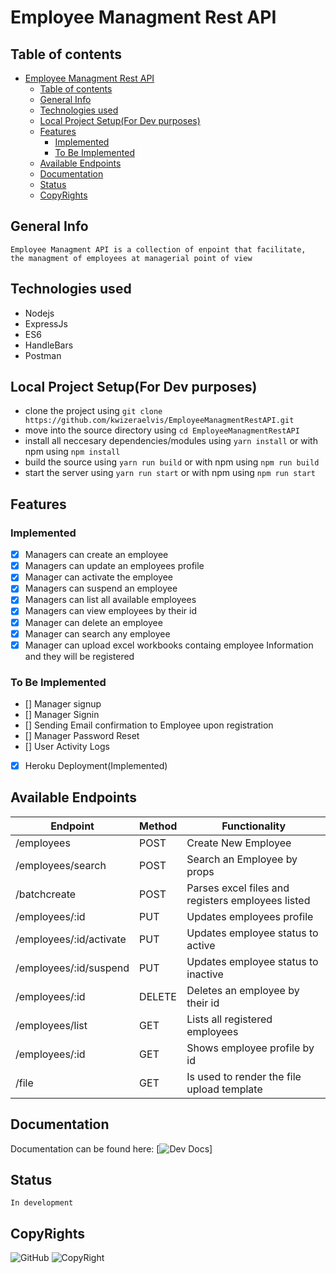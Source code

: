 # Employee Managment Rest API

## Table of contents

- [Employee Managment Rest API](#employee-managment-rest-api)
  - [Table of contents](#table-of-contents)
  - [General Info](#general-info)
  - [Technologies used](#technologies-used)
  - [Local Project Setup(For Dev purposes)](#local-project-setupfor-dev-purposes)
  - [Features](#features)
    - [Implemented](#implemented)
    - [To Be Implemented](#to-be-implemented)
  - [Available Endpoints](#available-endpoints)
  - [Documentation](#documentation)
  - [Status](#status)
  - [CopyRights](#copyrights)

## General Info

```gherkin
Employee Managment API is a collection of enpoint that facilitate,
the managment of employees at managerial point of view
```

## Technologies used

- Nodejs
- ExpressJs
- ES6
- HandleBars
- Postman

## Local Project Setup(For Dev purposes)

- clone the project using `git clone https://github.com/kwizeraelvis/EmployeeManagmentRestAPI.git`
- move into the source directory using `cd EmployeeManagmentRestAPI`
- install all neccesary dependencies/modules using `yarn install` or with npm using `npm install`
- build the source using `yarn run build` or with npm using `npm run build`
- start the server using `yarn run start` or with npm using `npm run start`

## Features

### Implemented

- [x] Managers can create an employee
- [x] Managers can update an employees profile
- [x] Manager can activate the employee
- [x] Managers can suspend an employee
- [x] Managers can list all available employees
- [x] Managers can view employees by their id
- [x] Manager can delete an employee
- [x] Manager can search any employee
- [x] Manager can upload excel workbooks containg employee Information and they will be registered

### To Be Implemented

- [] Manager signup
- [] Manager Signin
- [] Sending Email confirmation to Employee upon registration
- [] Manager Password Reset
- [] User Activity Logs
- [x] Heroku Deployment(Implemented)

## Available Endpoints

|Endpoint                      |Method                     | Functionality                                    |
|------------------------------|---------------------------|--------------------------------------------------|
|/employees                    |POST                       |Create New Employee                               |
|/employees/search             |POST                       |Search an Employee by props                       |
|/batchcreate                  |POST                       |Parses excel files and registers employees listed |
|/employees/:id                |PUT                        |Updates employees profile                         |
|/employees/:id/activate       |PUT                        |Updates employee status to active                 |
|/employees/:id/suspend        |PUT                        |Updates employee status to inactive               |
|/employees/:id                |DELETE                     |Deletes an employee by their id                   |
|/employees/list               |GET                        |Lists all registered employees                    |
|/employees/:id                |GET                        |Shows employee profile by id                      |
|/file                         |GET                        |Is used to render the file upload template        |

## Documentation

Documentation can be found here: [![Dev Docs](https://documenter.getpostman.com/view/5540374/SWLiYkhH)]

## Status

```gherkin
In development
```

## CopyRights

![GitHub](https://img.shields.io/github/license/kwizeraelvis/EmployeeManagmentRestAPI)   ![CopyRight](https://img.shields.io/badge/CopyRight-Kwizera%20Elvis-green)
